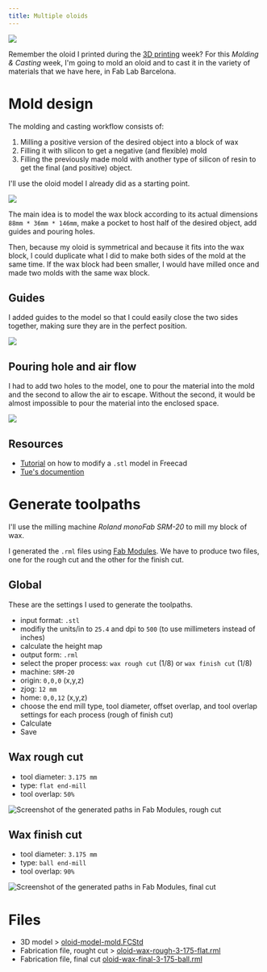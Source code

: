 ```yaml
---
title: Multiple oloids
---
```


![](oloid-model.png)

Remember the oloid I printed during the [3D printing](3D-scanning-printing-oloid-shape.html) week?
For this *Molding & Casting* week, I'm going to mold an oloid and to cast it in the variety of materials that we have here, in Fab Lab Barcelona.

# Mold design

The molding and casting workflow consists of:

1. Milling a positive version of the desired object into a block of wax
2. Filling it with silicon to get a negative (and flexible) mold
3. Filling the previously made mold with another type of silicon of resin to get the final (and positive) object.

I'll use the oloid model I already did as a starting point.

![](mold-freecad.png)

The main idea is to model the wax block according to its actual dimensions `88mm * 36mm * 146mm`, make a pocket to host half of the desired object, add guides and pouring holes.

Then, because my oloid is symmetrical and because it fits into the wax block, I could duplicate what I did to make both sides of the mold at the same time. If the wax block had been smaller, I would have milled once and made two molds with the same wax block.

## Guides

I added guides to the model so that I could easily close the two sides together, making sure they are in the perfect position.

![](mold-detail-1.png)

## Pouring hole and air flow

I had to add two holes to the model, one to pour the material into the mold and the second to allow the air to escape. Without the second, it would be almost impossible to pour the material into the enclosed space.

![](mold-detail-2.png)

## Resources

- [Tutorial](https://www.youtube.com/watch?v=5lwENZeNiNg) on how to modify a `.stl` model in Freecad
- [Tue's documention](http://academany.fabcloud.io/fabacademy/2020/labs/barcelona/students/tue-ngo/assignments/week-15-molding-and-casting.html)

# Generate toolpaths

I'll use the milling machine *Roland monoFab SRM-20* to mill my block of wax.

I generated the `.rml` files using [Fab Modules](http://fabmodules.org/). We have to produce two files, one for the rough cut and the other for the finish cut.

## Global

These are the settings I used to generate the toolpaths.

- input format: `.stl`
- modifiy the units/in to `25.4` and dpi to `500` (to use millimeters instead of inches)
- calculate the height map
- output form: `.rml`
- select the proper process: `wax rough cut` (1/8) or `wax finish cut` (1/8)
- machine: `SRM-20`
- origin: `0,0,0` (x,y,z)
- zjog: `12 mm`
- home: `0,0,12` (x,y,z)
- choose the end mill type, tool diameter, offset overlap, and tool overlap settings for each process (rough of finish cut)
- Calculate
- Save

## Wax rough cut

- tool diameter: `3.175 mm`
- type: `flat end-mill`
- tool overlap: `50%`

![Screenshot of the generated paths in Fab Modules, rough cut](fabmodules-rough.png)

## Wax finish cut

- tool diameter: `3.175 mm`
- type: `ball end-mill`
- tool overlap: `90%`

![Screenshot of the generated paths in Fab Modules, final cut](fabmodules-finish.png)

## 

# Files

- 3D model > [oloid-model-mold.FCStd](file:oloid-model-mold.FCStd)
- Fabrication file, rought cut > [oloid-wax-rough-3-175-flat.rml](file:oloid-wax-rough-3-175-flat.rml)
- Fabrication file, final cut [oloid-wax-final-3-175-ball.rml](file:oloid-wax-final-3-175-ball.rml)



